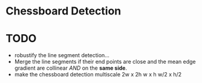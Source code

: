 # Chessboard Detection

# TODO
- robustify the line segment detection...
- Merge the line segments if their end points are close and the mean edge
  gradient are collinear *AND* on the **same side**.
- make the chessboard detection multiscale
  2w   x 2h
   w   x  h
   w/2 x  h/2
